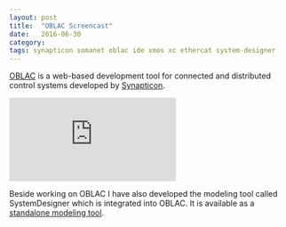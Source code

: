 ```yaml
---
layout: post
title:  "OBLAC Screencast"
date:   2016-06-30
category: 
tags: synapticon somanet oblac ide xmos xc ethercat system-designer
---
```


[OBLAC][oblac-tools] is a web-based development tool for connected and distributed control systems developed by [Synapticon][synapticon].

<div class="video-container">
  <iframe src="https://www.youtube.com/embed/1fxpB4UrOvk" frameborder="0" allowfullscreen></iframe>
</div>

Beside working on OBLAC I have also developed the modeling tool called SystemDesigner which is integrated into OBLAC. It is available as a [standalone modeling tool][system-designer-standalone].

[oblac-tools]: https://www.synapticon.com/products/oblac-tools
[system-designer-standalone]: https://system-designer.synapticon.com/
[synapticon]: https://www.synapticon.com/
